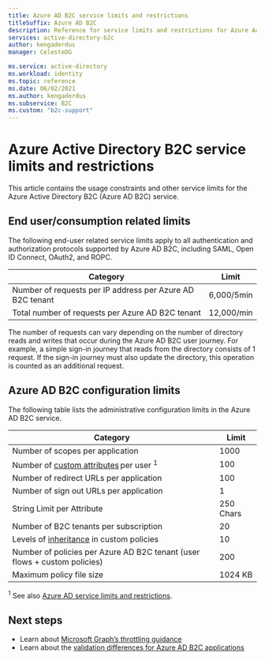 ```yaml
---
title: Azure AD B2C service limits and restrictions
titleSuffix: Azure AD B2C
description: Reference for service limits and restrictions for Azure Active Directory B2C service.
services: active-directory-b2c
author: kengaderdus
manager: CelesteDG

ms.service: active-directory
ms.workload: identity
ms.topic: reference
ms.date: 06/02/2021
ms.author: kengaderdus
ms.subservice: B2C
ms.custom: "b2c-support"
---
```


# Azure Active Directory B2C service limits and restrictions

This article contains the usage constraints and other service limits for the Azure Active Directory B2C (Azure AD B2C) service.

## End user/consumption related limits

The following end-user related service limits apply to all authentication and authorization protocols supported by Azure AD B2C, including SAML, Open ID Connect, OAuth2, and ROPC.

|Category |Limit    |
|---------|---------|
|Number of requests per IP address per Azure AD B2C tenant       |6,000/5min          |
|Total number of requests per Azure AD B2C tenant     |12,000/min          |

The number of requests can vary depending on the number of directory reads and writes that occur during the Azure AD B2C user journey. For example, a simple sign-in journey that reads from the directory consists of 1 request. If the sign-in journey must also update the directory, this operation is counted as an additional request.

## Azure AD B2C configuration limits

The following table lists the administrative configuration limits in the Azure AD B2C service.

|Category  |Limit  |
|---------|---------|
|Number of scopes per application        |1000          |
|Number of [custom attributes](user-profile-attributes.md#extension-attributes) per user <sup>1</sup>       |100         |
|Number of redirect URLs per application       |100         |
|Number of sign out URLs per application        |1          |
|String Limit per Attribute      |250 Chars          |
|Number of B2C tenants per subscription      |20         |
|Levels of [inheritance](custom-policy-overview.md#inheritance-model) in custom policies     |10         |
|Number of policies per Azure AD B2C tenant (user flows + custom policies)     |200          |
|Maximum policy file size      |1024 KB          |

<sup>1</sup> See also [Azure AD service limits and restrictions](../active-directory/enterprise-users/directory-service-limits-restrictions.md).

## Next steps

- Learn about [Microsoft Graph’s throttling guidance](/graph/throttling) 
- Learn about the [validation differences for Azure AD B2C applications](../active-directory/develop/supported-accounts-validation.md)
